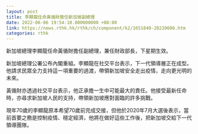 ```yaml
---
layout: post
title: 李顯龍任命黃循財擔任新加坡副總理
date: 2022-06-06 19:54:10.000000000 +08:00
link: https://news.rthk.hk/rthk/ch/component/k2/1651840-20220606.htm
categories: rthk
---
```


新加坡總理李顯龍任命黃循財擔任副總理，兼任財政部長，下星期生效。

新加坡總理公署公布內閣重組。李顯龍在社交平台表示，下一代領導層正在成型。他請求民眾全力支持這一項重要的過渡，帶領新加坡安全走出疫情，走向更光明的未來。

黃循財亦透過社交平台表示，他正承擔一生中可能最大的責任。他接受最新任命時，亦尋求新加坡人民的支持，帶領新加坡應對面臨的許多挑戰。

現年70歲的李顯龍原本希望70歲前完成交接，但他於2020年7月大選後表示，當前首要之務是控制疫情、穩定經濟，他將在做好這些工作後，把新加坡交給下一代領導團隊。
